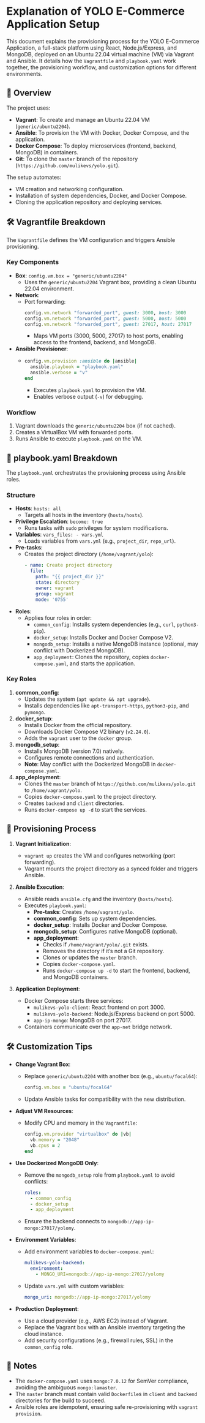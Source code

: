 # Explanation of YOLO E-Commerce Application Setup

This document explains the provisioning process for the YOLO E-Commerce Application, a full-stack platform using React, Node.js/Express, and MongoDB, deployed on an Ubuntu 22.04 virtual machine (VM) via Vagrant and Ansible. It details how the `Vagrantfile` and `playbook.yaml` work together, the provisioning workflow, and customization options for different environments.

## 📖 Overview

The project uses:
- **Vagrant**: To create and manage an Ubuntu 22.04 VM (`generic/ubuntu2204`).
- **Ansible**: To provision the VM with Docker, Docker Compose, and the application.
- **Docker Compose**: To deploy microservices (frontend, backend, MongoDB) in containers.
- **Git**: To clone the `master` branch of the repository (`https://github.com/mulikevs/yolo.git`).

The setup automates:
- VM creation and networking configuration.
- Installation of system dependencies, Docker, and Docker Compose.
- Cloning the application repository and deploying services.

## 🛠️ Vagrantfile Breakdown

The `Vagrantfile` defines the VM configuration and triggers Ansible provisioning.

### Key Components
- **Box**: `config.vm.box = "generic/ubuntu2204"`
  - Uses the `generic/ubuntu2204` Vagrant box, providing a clean Ubuntu 22.04 environment.
- **Network**:
  - Port forwarding:
    ```ruby
    config.vm.network "forwarded_port", guest: 3000, host: 3000
    config.vm.network "forwarded_port", guest: 5000, host: 5000
    config.vm.network "forwarded_port", guest: 27017, host: 27017
    ```
    - Maps VM ports (3000, 5000, 27017) to host ports, enabling access to the frontend, backend, and MongoDB.
- **Ansible Provisioner**:
  - ```ruby
    config.vm.provision :ansible do |ansible|
      ansible.playbook = "playbook.yaml"
      ansible.verbose = "v"
    end
    ```
    - Executes `playbook.yaml` to provision the VM.
    - Enables verbose output (`-v`) for debugging.

### Workflow
1. Vagrant downloads the `generic/ubuntu2204` box (if not cached).
2. Creates a VirtualBox VM with forwarded ports.
3. Runs Ansible to execute `playbook.yaml` on the VM.

## 📜 playbook.yaml Breakdown

The `playbook.yaml` orchestrates the provisioning process using Ansible roles.

### Structure
- **Hosts**: `hosts: all`
  - Targets all hosts in the inventory (`hosts/hosts`).
- **Privilege Escalation**: `become: true`
  - Runs tasks with `sudo` privileges for system modifications.
- **Variables**: `vars_files: - vars.yml`
  - Loads variables from `vars.yml` (e.g., `project_dir`, `repo_url`).
- **Pre-tasks**:
  - Creates the project directory (`/home/vagrant/yolo`):
    ```yaml
    - name: Create project directory
      file:
        path: "{{ project_dir }}"
        state: directory
        owner: vagrant
        group: vagrant
        mode: '0755'
    ```
- **Roles**:
  - Applies four roles in order:
    - `common_config`: Installs system dependencies (e.g., `curl`, `python3-pip`).
    - `docker_setup`: Installs Docker and Docker Compose V2.
    - `mongodb_setup`: Installs a native MongoDB instance (optional, may conflict with Dockerized MongoDB).
    - `app_deployment`: Clones the repository, copies `docker-compose.yaml`, and starts the application.

### Key Roles
1. **common_config**:
   - Updates the system (`apt update && apt upgrade`).
   - Installs dependencies like `apt-transport-https`, `python3-pip`, and `pymongo`.
2. **docker_setup**:
   - Installs Docker from the official repository.
   - Downloads Docker Compose V2 binary (`v2.24.0`).
   - Adds the `vagrant` user to the `docker` group.
3. **mongodb_setup**:
   - Installs MongoDB (version 7.0) natively.
   - Configures remote connections and authentication.
   - **Note**: May conflict with the Dockerized MongoDB in `docker-compose.yaml`.
4. **app_deployment**:
   - Clones the `master` branch of `https://github.com/mulikevs/yolo.git` to `/home/vagrant/yolo`.
   - Copies `docker-compose.yaml` to the project directory.
   - Creates `backend` and `client` directories.
   - Runs `docker-compose up -d` to start the services.

## 🔄 Provisioning Process

1. **Vagrant Initialization**:
   - `vagrant up` creates the VM and configures networking (port forwarding).
   - Vagrant mounts the project directory as a synced folder and triggers Ansible.

2. **Ansible Execution**:
   - Ansible reads `ansible.cfg` and the inventory (`hosts/hosts`).
   - Executes `playbook.yaml`:
     - **Pre-tasks**: Creates `/home/vagrant/yolo`.
     - **common_config**: Sets up system dependencies.
     - **docker_setup**: Installs Docker and Docker Compose.
     - **mongodb_setup**: Configures native MongoDB (optional).
     - **app_deployment**:
       - Checks if `/home/vagrant/yolo/.git` exists.
       - Removes the directory if it’s not a Git repository.
       - Clones or updates the `master` branch.
       - Copies `docker-compose.yaml`.
       - Runs `docker-compose up -d` to start the frontend, backend, and MongoDB containers.

3. **Application Deployment**:
   - Docker Compose starts three services:
     - `mulikevs-yolo-client`: React frontend on port 3000.
     - `mulikevs-yolo-backend`: Node.js/Express backend on port 5000.
     - `app-ip-mongo`: MongoDB on port 27017.
   - Containers communicate over the `app-net` bridge network.

## 🛠️ Customization Tips

- **Change Vagrant Box**:
  - Replace `generic/ubuntu2204` with another box (e.g., `ubuntu/focal64`):
    ```ruby
    config.vm.box = "ubuntu/focal64"
    ```
  - Update Ansible tasks for compatibility with the new distribution.

- **Adjust VM Resources**:
  - Modify CPU and memory in the `Vagrantfile`:
    ```ruby
    config.vm.provider "virtualbox" do |vb|
      vb.memory = "2048"
      vb.cpus = 2
    end
    ```

- **Use Dockerized MongoDB Only**:
  - Remove the `mongodb_setup` role from `playbook.yaml` to avoid conflicts:
    ```yaml
    roles:
      - common_config
      - docker_setup
      - app_deployment
    ```
  - Ensure the backend connects to `mongodb://app-ip-mongo:27017/yolomy`.

- **Environment Variables**:
  - Add environment variables to `docker-compose.yaml`:
    ```yaml
    mulikevs-yolo-backend:
      environment:
        - MONGO_URI=mongodb://app-ip-mongo:27017/yolomy
    ```
  - Update `vars.yml` with custom variables:
    ```yaml
    mongo_uri: mongodb://app-ip-mongo:27017/yolomy
    ```

- **Production Deployment**:
  - Use a cloud provider (e.g., AWS EC2) instead of Vagrant.
  - Replace the Vagrant box with an Ansible inventory targeting the cloud instance.
  - Add security configurations (e.g., firewall rules, SSL) in the `common_config` role.

## 📌 Notes

- The `docker-compose.yaml` uses `mongo:7.0.12` for SemVer compliance, avoiding the ambiguous `mongo:lamaster`.
- The `master` branch must contain valid `Dockerfile`s in `client` and `backend` directories for the build to succeed.
- Ansible roles are idempotent, ensuring safe re-provisioning with `vagrant provision`.
